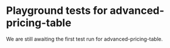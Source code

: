 # Playground tests for advanced-pricing-table
We are still awaiting the first test run for advanced-pricing-table.
